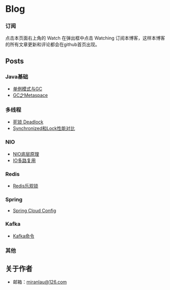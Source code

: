 Blog
========

### 订阅
点击本页面右上角的 Watch 在弹出框中点击 Watching 订阅本博客，这样本博客的所有文章更新和评论都会在github首页出现。


## Posts

### Java基础
- [单例模式与GC](https://github.com/miranlau/blog/issues/1)
- [GC之Metaspace](https://github.com/miranlau/blog/issues/5)

### 多线程
- [死锁 Deadlock](https://github.com/miranlau/blog/issues/2)
- [Synchronized和Lock性能对比](https://github.com/miranlau/blog/issues/3)

### NIO
- [NIO底层原理](https://github.com/miranlau/blog/issues/3)
- [IO多路复用](https://github.com/miranlau/blog/issues/4)


### Redis
- [Redis乐观锁](https://github.com/miranlau/blog/issues/4)


### Spring
- [Spring Cloud Config](https://github.com/miranlau/blog/issues/4)

### Kafka
- [Kafka命令](https://github.com/miranlau/blog/issues/4)

### 其他

## 关于作者
- 邮箱：miranlau@126.com
